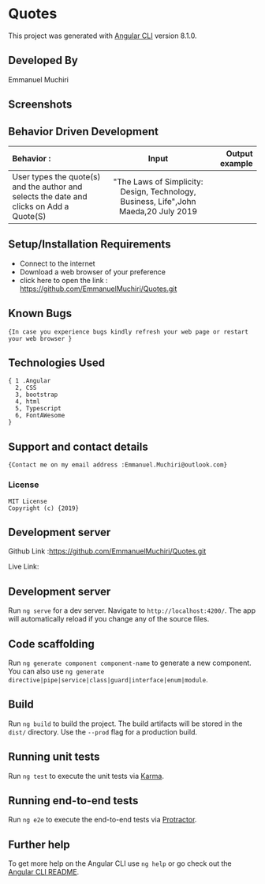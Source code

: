 # Quotes

This project was generated with [Angular CLI](https://github.com/angular/angular-cli) version 8.1.0.

## Developed By
Emmanuel Muchiri

## Screenshots

<!-- ![homepage](images/screenshots/homepage_yp.png); -->
## Behavior Driven Development

| Behavior :                                                |                                                Input                                                |                                                                             Output example |
| :-------------------------------------------------------- | :-------------------------------------------------------------------------------------------------: | -----------------------------------------------------------------------------------------: |
| User types the quote(s) and the author and selects the date and clicks on Add a Quote(S)|"The Laws of Simplicity: Design, Technology, Business, Life",John Maeda,20 July 2019|                                           |                                                |

## Setup/Installation Requirements

-   Connect to the internet
-   Download a web browser of your preference
-   click here to open the link : <https://github.com/EmmanuelMuchiri/Quotes.git>
## Known Bugs
    {In case you experience bugs kindly refresh your web page or restart your web browser }
## Technologies Used
    { 1 .Angular
      2, CSS
      3, bootstrap
      4, html
      5, Typescript
      6, FontAWesome
    }
## Support and contact details
    {Contact me on my email address :Emmanuel.Muchiri@outlook.com}
### License
    MIT License
    Copyright (c) {2019}


## Development server
Github Link :https://github.com/EmmanuelMuchiri/Quotes.git

Live Link:

## Development server

Run `ng serve` for a dev server. Navigate to `http://localhost:4200/`. The app will automatically reload if you change any of the source files.

## Code scaffolding

Run `ng generate component component-name` to generate a new component. You can also use `ng generate directive|pipe|service|class|guard|interface|enum|module`.

## Build

Run `ng build` to build the project. The build artifacts will be stored in the `dist/` directory. Use the `--prod` flag for a production build.

## Running unit tests

Run `ng test` to execute the unit tests via [Karma](https://karma-runner.github.io).

## Running end-to-end tests

Run `ng e2e` to execute the end-to-end tests via [Protractor](http://www.protractortest.org/).

## Further help

To get more help on the Angular CLI use `ng help` or go check out the [Angular CLI README](https://github.com/angular/angular-cli/blob/master/README.md).
